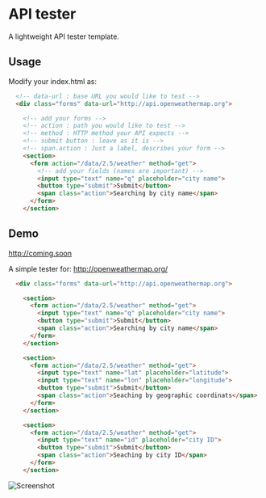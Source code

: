 # API tester

A lightweight API tester template.

## Usage

Modify your index.html as:

```html
  <!-- data-url : base URL you would like to test -->
  <div class="forms" data-url="http://api.openweathermap.org">

    <!-- add your forms -->
    <!-- action : path you would like to test -->
    <!-- method : HTTP method your API expects -->
    <!-- submit button : leave as it is -->
    <!-- span.action : Just a label, describes your form -->
    <section>
      <form action="/data/2.5/weather" method="get">
        <!-- add your fields (names are important) -->
        <input type="text" name="q" placeholder="city name">
        <button type="submit">Submit</button>
        <span class="action">Searching by city name</span>
      </form>
    </section>
```

## Demo

http://coming.soon

A simple tester for: http://openweathermap.org/

```html
  <div class="forms" data-url="http://api.openweathermap.org">

    <section>
      <form action="/data/2.5/weather" method="get">
        <input type="text" name="q" placeholder="city name">
        <button type="submit">Submit</button>
        <span class="action">Searching by city name</span>
      </form>
    </section>

    <section>
      <form action="/data/2.5/weather" method="get">
        <input type="text" name="lat" placeholder="latitude">
        <input type="text" name="lon" placeholder="longitude">
        <button type="submit">Submit</button>
        <span class="action">Seaching by geographic coordinats</span>
      </form>
    </section>

    <section>
      <form action="/data/2.5/weather" method="get">
        <input type="text" name="id" placeholder="city ID">
        <button type="submit">Submit</button>
        <span class="action">Seaching by city ID</span>
      </form>
    </section>
```

![Screenshot](https://raw.githubusercontent.com/gaborsar/apitester/master/screenshot.png)
